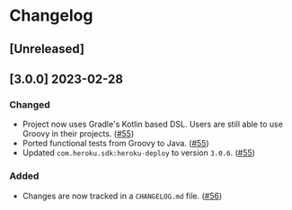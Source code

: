 # Changelog

## [Unreleased]

## [3.0.0] 2023-02-28

### Changed

- Project now uses Gradle's Kotlin based DSL. Users are still able to use Groovy in their projects. ([#55](https://github.com/heroku/heroku-gradle/pull/55))
- Ported functional tests from Groovy to Java. ([#55](https://github.com/heroku/heroku-gradle/pull/55))
- Updated `com.heroku.sdk:heroku-deploy` to version `3.0.6`. ([#55](https://github.com/heroku/heroku-gradle/pull/55))

### Added

- Changes are now tracked in a `CHANGELOG.md` file. ([#56](https://github.com/heroku/heroku-gradle/pull/56))
